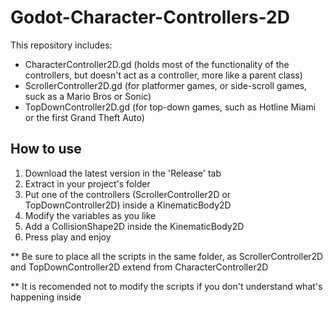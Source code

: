 # Godot-Character-Controllers-2D

This repository includes:
  - CharacterController2D.gd (holds most of the functionality of the controllers, but doesn't act as a controller, more like a parent class)
  - ScrollerController2D.gd (for platformer games, or side-scroll games, suck as a Mario Bros or Sonic)
  - TopDownController2D.gd (for top-down games, such as Hotline Miami or the first Grand Theft Auto)

## How to use

1. Download the latest version in the 'Release' tab
2. Extract in your project's folder
3. Put one of the controllers (ScrollerController2D or TopDownController2D) inside a KinematicBody2D
4. Modify the variables as you like
5. Add a CollisionShape2D inside the KinematicBody2D
6. Press play and enjoy

** Be sure to place all the scripts in the same folder, as ScrollerController2D and TopDownController2D extend from CharacterController2D

** It is recomended not to modify the scripts if you don't understand what's happening inside
